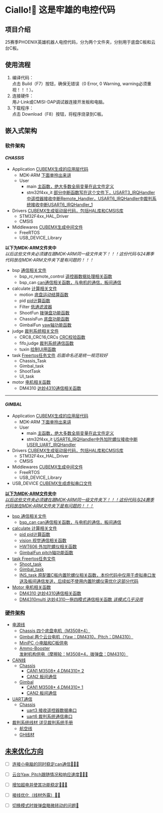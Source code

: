 # Ciallo!👋 这是牢雄的电控代码
## 项目介绍
25赛季PHOENIX英雄机器人电控代码，分为两个文件夹，分别用于底盘C板和云台C板。
## 使用流程
1. 编译代码：  
点击 Build（F7）按钮，确保无错误（0 Error, 0 Warning, warning必须重视！！！）。
2. 连接硬件：  
用J-Link或CMISI-DAP调试器连接开发板和电脑。
3. 下载程序：  
点击 Download（F8）按钮，将程序烧录到C板。
## 嵌入式架构
### 软件架构
#### ***CHASSIS***
+ Application <u>CUBEMX生成的应用层代码</u>
    + MDK-ARM <u>下面单拎出来讲</u>
    + User
        + main <u>主函数，绝大多数全局变量在此文件定义</u>
        + stm32f4xx_it <u>部分中断函数写在这个文件下，USART3_IRQHandler中遥控器接收中断Remote_Handler，USART6_IRQHandler中裁判系统接收中断USART6_IRQHandler_1</u>
+ Drivers <u>CUBEMX生成驱动层代码，包括HAL库和CMSIS库</u>
    + STM32F4xx_HAL_Driver
    + CMSIS
+ Middlewares <u>CUBEMX生成中间文件</u>
    + FreeRTOS
    + USB_DEVICE_Library

**以下为MDK-ARM文件夹中**  
*以后这些文件夹必须建在跟MDK-ARM同一级文件夹下！！！这份代码与24赛季代码放在MDK-ARM文件夹下是有问题的！！！*
+ bsp <u>通信相关文件</u>
    + bsp_rc,remote_control <u>遥控器数据处理相关函数</u>
    + bsp_can <u>can通信相关函数，与电机的通信，板间通信</u>
+ calculate <u>计算相关文件</u>
    + motion <u>底盘运动结算函数</u>
    + pid <u>pid计算函数</u>
    + Filter <u>低通滤波器</u>
    + ShootFun <u>拨弹盘功能函数</u>
    + ChassisFun <u>底盘功能函数</u>
    + GimbalFun <u>yaw轴功能函数</u>
+ judge <u>裁判系统相关文件</u>
    + CRC8_CRC16,CRCs <u>CRC校验函数</u>
    + fifo,judge <u>裁判系统通信函数</u>
    + tuxin <u>绘制UI用函数</u>
+ task <u>Freertos任务文件</u>  *后面命名还是统一规范较好*
    + Chassis_Task
    + Gimbal_task
    + ShootTask
    + UI_task
+ motor <u>电机相关函数</u>
    + DM4310 <u>达妙4310通信相关函数</u>
---

#### ***GIMBAL***
+ Application <u>CUBEMX生成的应用层代码</u>
    + MDK-ARM <u>下面单拎出来讲</u>
    + User
        + main <u>主函数，绝大多数全局变量在此文件定义</u>
        + stm32f4xx_it <u>USART6_IRQHandler中外加陀螺仪接收中断USER_UART_IRQHandler</u>
+ Drivers <u>CUBEMX生成驱动层代码，包括HAL库和CMSIS库</u>
    + STM32F4xx_HAL_Driver
    + CMSIS
+ Middlewares <u>CUBEMX生成中间文件</u>
    + FreeRTOS
    + USB_DEVICE_Library
+ USB_DEVICE <u>CUBEMX生成虚拟串口文件

**以下为MDK-ARM文件夹中**  
*以后这些文件夹必须建在跟MDK-ARM同一级文件夹下！！！这份代码与24赛季代码放在MDK-ARM文件夹下是有问题的！！！*
+ bsp <u>通信相关文件</u>
    + bsp_can <u>can通信相关函数，与电机的通信，板间通信</u>
+ calculate <u>计算相关文件</u>
    + pid <u>pid计算函数</u>
    + vision <u>视觉通信相关函数</u>
    + HWT606 <u>外加陀螺仪相关函数</u>
    + GimbalFun <u>pitch轴功能函数</u>
+ task <u>Freertos任务文件</u>
    + Shoot_task
    + Gimbal_task
    + INS_task <u>原配置C板内置陀螺仪相关函数，本份代码中仅用于虚拟串口发送及板间通信发送，后续如不使用内置陀螺仪需优化这部分代码</u>
+ Motor <u>电机相关函数</u>
    + DM4310 <u>达妙4310通信相关函数</u>
    + DM4310multi <u>达妙4310一拖四模式通信相关函数 *该模式几乎没用*</u>
### 硬件架构
+ 电源线
    + Chassis <u>四个底盘电机（M3508*4）</u>
    + Gimbal <u>两个云台电机（Yaw：DM4310，Pitch：DM4310）</u>
    + MiniPC <u>小电脑和C板供电</u>
    + Ammo-Booster <u>发射机构供电（摩擦轮：M3508*4，拨弹盘：DM4310）</u>
+ CAN线
    + Chassis
        + CAN1 <u>M3508* 4,DM4310* 2</u>
        + CAN2 <u>板间通信</u>
    + Gimbal
        + CAN1 <u>M3508* 4,DM4310* 1</u>
        + CAN2 <u>板间通信</u>
+ UART通信
    + Chassis
        + uart3 <u>接收遥控器数据串口</u>
        + uart6 <u>裁判系统通信串口</u>
+ 裁判系统线材 <u>详见裁判系统手册</u>
    + 航空线
    + GH线材
## 未来优化方向
- [ ] 连接小电脑的同时稳定can通信🌟🌟🌟
- [ ] 云台Yaw, Pitch跟随情况和响应速度🌟🌟🌟
- [ ] 增加超电并使其功能稳定🌟🌟🌟
- [ ] 接线优化（线材外露）🌟🌟
- [ ] 切换模式时拨弹盘略微转动的问题🌟

